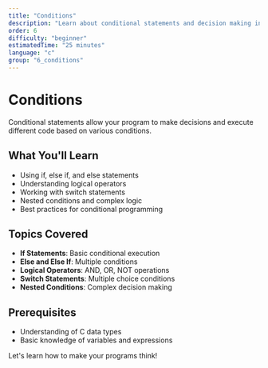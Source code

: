 ```yaml
---
title: "Conditions"
description: "Learn about conditional statements and decision making in C"
order: 6
difficulty: "beginner"
estimatedTime: "25 minutes"
language: "c"
group: "6_conditions"
---
```


# Conditions

Conditional statements allow your program to make decisions and execute different code based on various conditions.

## What You'll Learn

- Using if, else if, and else statements
- Understanding logical operators
- Working with switch statements
- Nested conditions and complex logic
- Best practices for conditional programming

## Topics Covered

- **If Statements**: Basic conditional execution
- **Else and Else If**: Multiple conditions
- **Logical Operators**: AND, OR, NOT operations
- **Switch Statements**: Multiple choice conditions
- **Nested Conditions**: Complex decision making

## Prerequisites

- Understanding of C data types
- Basic knowledge of variables and expressions

Let's learn how to make your programs think!

